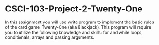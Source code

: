 # CSCI-103-Project-2-Twenty-One
In this assignment you will use write program to implement the basic rules of the card game, Twenty-One (aka Blackjack). This program will require you to utilize the following knowledge and skills: for and while loops, conditionals, arrays and passing arguments.
